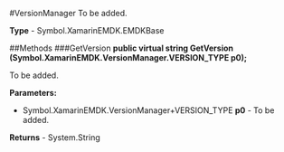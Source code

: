 #VersionManager
To be added.

**Type** - Symbol.XamarinEMDK.EMDKBase

##Methods
###GetVersion
**public virtual string GetVersion (Symbol.XamarinEMDK.VersionManager.VERSION_TYPE p0);**

To be added.

**Parameters:** 

* Symbol.XamarinEMDK.VersionManager+VERSION_TYPE **p0** - To be added.

**Returns** - System.String



